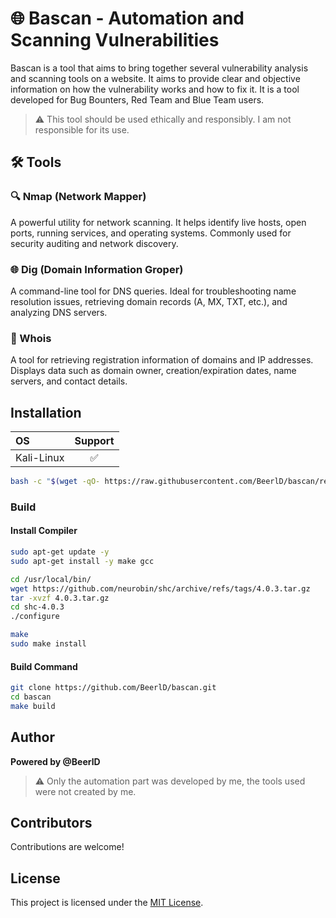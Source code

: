 # 🌐 Bascan - Automation and Scanning Vulnerabilities

Bascan is a tool that aims to bring together several vulnerability analysis and scanning tools on a website. It aims to provide clear and objective information on how the vulnerability works and how to fix it. It is a tool developed for Bug Bounters, Red Team and Blue Team users.

> :warning: This tool should be used ethically and responsibly. I am not responsible for its use.

## 🛠️ Tools

### 🔍 Nmap (Network Mapper)

A powerful utility for network scanning. It helps identify live hosts, open ports, running services, and operating systems. Commonly used for security auditing and network discovery.

### 🌐 Dig (Domain Information Groper)

A command-line tool for DNS queries. Ideal for troubleshooting name resolution issues, retrieving domain records (A, MX, TXT, etc.), and analyzing DNS servers.

### 🧾 Whois

A tool for retrieving registration information of domains and IP addresses. Displays data such as domain owner, creation/expiration dates, name servers, and contact details.

## Installation

| OS                     | Support                 |
| :--------------------- | :---------------------: |
| Kali-Linux             | :white_check_mark:      |

```sh
bash -c "$(wget -qO- https://raw.githubusercontent.com/BeerlD/bascan/refs/heads/main/install.sh)"
```

### Build

#### Install Compiler

```sh
sudo apt-get update -y
sudo apt-get install -y make gcc

cd /usr/local/bin/
wget https://github.com/neurobin/shc/archive/refs/tags/4.0.3.tar.gz
tar -xvzf 4.0.3.tar.gz
cd shc-4.0.3
./configure

make
sudo make install
```

#### Build Command

```sh
git clone https://github.com/BeerlD/bascan.git
cd bascan
make build
```

## Author

**Powered by @BeerlD** <br>

> :warning: Only the automation part was developed by me, the tools used were not created by me.

## Contributors

Contributions are welcome!

<!--- <table>
  <tr>
    <td align="center">
      <img src="https://github.com/BeerlD.png" width="60" height="60" style="border-radius:50%; border: 2px solid #ccc;"><br>
      <sub><b>@BeerlD</b></sub>
    </td>
  </tr>
</table> -->

## License

This project is licensed under the [MIT License](LICENSE).
